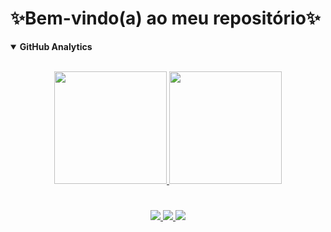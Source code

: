 # ✨Bem-vindo(a) ao meu repositório✨


<details open>
<summary> <b>GitHub Analytics</b> </summary>
<br>
<p align="center">
<a href="https://github.com/Madu-braga">
  <img height="180em" src="https://github-readme-stats-eight-theta.vercel.app/api?username=Madu-braga&show_icons=true&theme=dracula&include_all_commits=true&count_private=true"/>
  <img height="180em" src="https://github-readme-stats-eight-theta.vercel.app/api/top-langs/?username=Madu-braga&layout=compact&langs_count=8&theme=dracula"/>
 </p><div>
</details>
  
#
  <div>
  <p align="center">
  <a href = "https://mail.google.com/mail/u/1/#inbox"><img src="https://img.shields.io/badge/-Gmail-%23EA4335?style=for-the-badge&logo=gmail&logoColor=white" target="_blank">
  </a>
  <a href="https://www.linkedin.com/in/maria-eduarda-macedo-braga-4663bb208/e" target="_blank"><img src="https://img.shields.io/badge/-LinkedIn-%230077B5?style=for-the-badge&logo=linkedin&logoColor=white" target="_blank">
  </a> 
  <a href="https://www.instagram.com/_maria_2k03/?hl=pt-br" target="_blank"><img src="https://img.shields.io/badge/-Instagram-%23E4405F?style=for-the-badge&logo=instagram&logoColor=white" target="_blank">
  </a>
</div></p>

